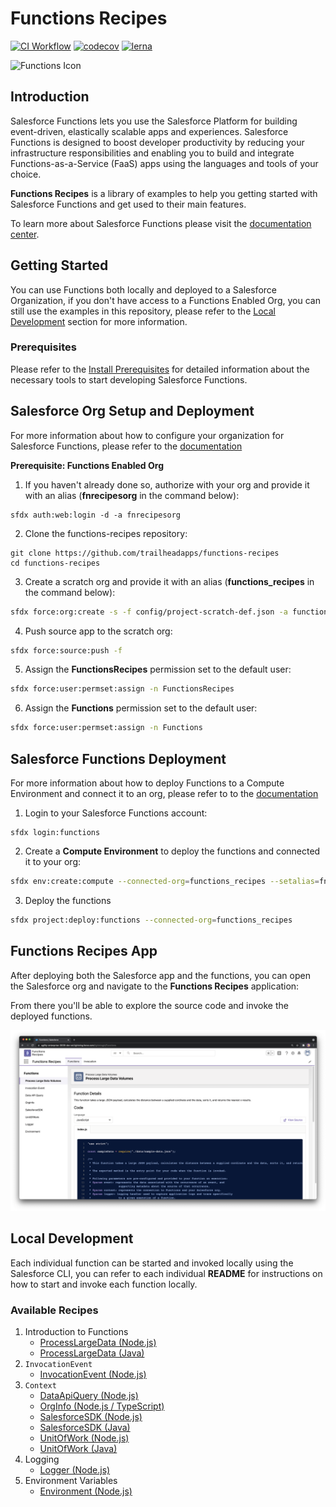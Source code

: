 # Functions Recipes

[![CI Workflow](https://github.com/trailheadapps/functions-recipes/workflows/CI/badge.svg)](https://github.com/trailheadapps/functions-recipes/actions?query=workflow%3ACI) [![codecov](https://codecov.io/gh/trailheadapps/functions-recipes/branch/main/graph/badge.svg)](https://codecov.io/gh/trailheadapps/functions-recipes) [![lerna](https://img.shields.io/badge/maintained%20with-lerna-cc00ff.svg)](https://lerna.js.org/)

![Functions Icon](images/functions_icon.png)

## Introduction

Salesforce Functions lets you use the Salesforce Platform for building event-driven, elastically scalable apps and experiences. Salesforce Functions is designed to boost developer productivity by reducing your infrastructure responsibilities and enabling you to build and integrate Functions-as-a-Service (FaaS) apps using the languages and tools of your choice.

**Functions Recipes** is a library of examples to help you getting started with Salesforce Functions and get used to their main features.

To learn more about Salesforce Functions please visit the [documentation center](https://developer.salesforce.com/docs/platform/functions/guide/index.html).

## Getting Started

You can use Functions both locally and deployed to a Salesforce Organization, if you don't have access to a Functions Enabled Org, you can still use the examples in this repository, please refer to the [Local Development](#local-development) section for more information.

### Prerequisites

Please refer to the [Install Prerequisites](https://developer.salesforce.com/docs/platform/functions/guide/install_intro#install-local-functions-tools) for detailed information about the necessary tools to start developing Salesforce Functions.

## Salesforce Org Setup and Deployment

For more information about how to configure your organization for Salesforce Functions, please refer to the [documentation](https://developer.salesforce.com/docs/platform/functions/guide/config-org#enable-functions-on-dev-hub-orgs)

**Prerequisite: Functions Enabled Org**

1. If you haven't already done so, authorize with your org and provide it with an alias (**fnrecipesorg** in the command below):

```
sfdx auth:web:login -d -a fnrecipesorg
```

2. Clone the functions-recipes repository:

```
git clone https://github.com/trailheadapps/functions-recipes
cd functions-recipes
```

3. Create a scratch org and provide it with an alias (**functions_recipes** in the command below):

```sh
sfdx force:org:create -s -f config/project-scratch-def.json -a functions_recipes
```

4. Push source app to the scratch org:

```sh
sfdx force:source:push -f
```

5. Assign the **FunctionsRecipes** permission set to the default user:

```sh
sfdx force:user:permset:assign -n FunctionsRecipes
```

6. Assign the **Functions** permission set to the default user:

```sh
sfdx force:user:permset:assign -n Functions
```

## Salesforce Functions Deployment

For more information about how to deploy Functions to a Compute Environment and connect it to an org, please refer to to the [documentation](https://developer.salesforce.com/docs/platform/functions/guide/deploy#getting-a-list-of-deployed-functions)

1. Login to your Salesforce Functions account:

```
sfdx login:functions
```

2. Create a **Compute Environment** to deploy the functions and connected it to your org:

```sh
sfdx env:create:compute --connected-org=functions_recipes --setalias=fn_recipes
```

3. Deploy the functions

```sh
sfdx project:deploy:functions --connected-org=functions_recipes
```

## Functions Recipes App

After deploying both the Salesforce app and the functions, you can open the Salesforce org and navigate to the **Functions Recipes** application:

From there you'll be able to explore the source code and invoke the deployed functions.

![Screenshot](images/screenshot.png)

## Local Development

Each individual function can be started and invoked locally using the Salesforce CLI, you can refer to each individual **README** for instructions on how to start and invoke each function locally.

### Available Recipes

1. Introduction to Functions
   - [ProcessLargeData (Node.js)](functions/01_Intro_ProcessLargeData_JS)
   - [ProcessLargeData (Java)](functions/01_Intro_ProcessLargeData_Java)
1. `InvocationEvent`
   - [InvocationEvent (Node.js)](functions/02_InvocationEvent_JS)
1. `Context`
   - [DataApiQuery (Node.js)](functions/03_Context_DataApiQuery_JS)
   - [OrgInfo (Node.js / TypeScript)](functions/03_Context_OrgInfo_TypeScript)
   - [SalesforceSDK (Node.js)](functions/03_Context_SalesforceSDK_JS)
   - [SalesforceSDK (Java)](functions/03_Context_SalesforceSDK_Java)
   - [UnitOfWork (Node.js)](functions/03_Context_UnitOfWork_JS)
   - [UnitOfWork (Java)](functions/03_Context_UnitOfWork_Java)
1. Logging
   - [Logger (Node.js)](functions/04_Logger_JS)
1. Environment Variables
   - [Environment (Node.js)](functions/05_Environment_JS)

